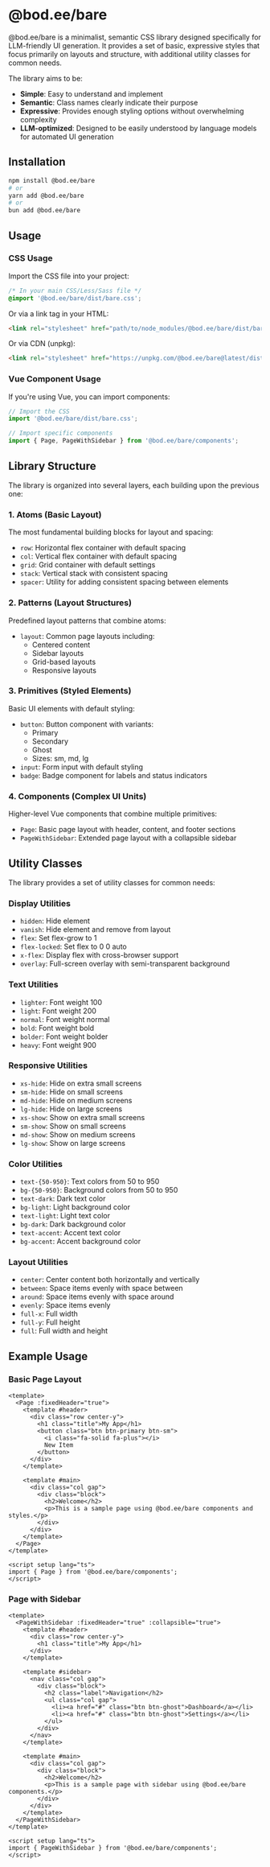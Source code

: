 # @bod.ee/bare

@bod.ee/bare is a minimalist, semantic CSS library designed specifically for LLM-friendly UI generation. It provides a set of basic, expressive styles that focus primarily on layouts and structure, with additional utility classes for common needs.

The library aims to be:

- **Simple**: Easy to understand and implement
- **Semantic**: Class names clearly indicate their purpose
- **Expressive**: Provides enough styling options without overwhelming complexity
- **LLM-optimized**: Designed to be easily understood by language models for automated UI generation

## Installation

```bash
npm install @bod.ee/bare
# or
yarn add @bod.ee/bare
# or
bun add @bod.ee/bare
```

## Usage

### CSS Usage

Import the CSS file into your project:

```css
/* In your main CSS/Less/Sass file */
@import '@bod.ee/bare/dist/bare.css';
```

Or via a link tag in your HTML:

```html
<link rel="stylesheet" href="path/to/node_modules/@bod.ee/bare/dist/bare.css" />
```

Or via CDN (unpkg):

```html
<link rel="stylesheet" href="https://unpkg.com/@bod.ee/bare@latest/dist/bare.css" />
```

### Vue Component Usage

If you're using Vue, you can import components:

```javascript
// Import the CSS
import '@bod.ee/bare/dist/bare.css';

// Import specific components
import { Page, PageWithSidebar } from '@bod.ee/bare/components';
```

## Library Structure

The library is organized into several layers, each building upon the previous one:

### 1. Atoms (Basic Layout)

The most fundamental building blocks for layout and spacing:

- `row`: Horizontal flex container with default spacing
- `col`: Vertical flex container with default spacing
- `grid`: Grid container with default settings
- `stack`: Vertical stack with consistent spacing
- `spacer`: Utility for adding consistent spacing between elements

### 2. Patterns (Layout Structures)

Predefined layout patterns that combine atoms:

- `layout`: Common page layouts including:
  - Centered content
  - Sidebar layouts
  - Grid-based layouts
  - Responsive layouts

### 3. Primitives (Styled Elements)

Basic UI elements with default styling:

- `button`: Button component with variants:
  - Primary
  - Secondary
  - Ghost
  - Sizes: sm, md, lg
- `input`: Form input with default styling
- `badge`: Badge component for labels and status indicators

### 4. Components (Complex UI Units)

Higher-level Vue components that combine multiple primitives:

- `Page`: Basic page layout with header, content, and footer sections
- `PageWithSidebar`: Extended page layout with a collapsible sidebar

## Utility Classes

The library provides a set of utility classes for common needs:

### Display Utilities

- `hidden`: Hide element
- `vanish`: Hide element and remove from layout
- `flex`: Set flex-grow to 1
- `flex-locked`: Set flex to 0 0 auto
- `x-flex`: Display flex with cross-browser support
- `overlay`: Full-screen overlay with semi-transparent background

### Text Utilities

- `lighter`: Font weight 100
- `light`: Font weight 200
- `normal`: Font weight normal
- `bold`: Font weight bold
- `bolder`: Font weight bolder
- `heavy`: Font weight 900

### Responsive Utilities

- `xs-hide`: Hide on extra small screens
- `sm-hide`: Hide on small screens
- `md-hide`: Hide on medium screens
- `lg-hide`: Hide on large screens
- `xs-show`: Show on extra small screens
- `sm-show`: Show on small screens
- `md-show`: Show on medium screens
- `lg-show`: Show on large screens

### Color Utilities

- `text-{50-950}`: Text colors from 50 to 950
- `bg-{50-950}`: Background colors from 50 to 950
- `text-dark`: Dark text color
- `bg-light`: Light background color
- `text-light`: Light text color
- `bg-dark`: Dark background color
- `text-accent`: Accent text color
- `bg-accent`: Accent background color

### Layout Utilities

- `center`: Center content both horizontally and vertically
- `between`: Space items evenly with space between
- `around`: Space items evenly with space around
- `evenly`: Space items evenly
- `full-x`: Full width
- `full-y`: Full height
- `full`: Full width and height

## Example Usage

### Basic Page Layout

```vue
<template>
  <Page :fixedHeader="true">
    <template #header>
      <div class="row center-y">
        <h1 class="title">My App</h1>
        <button class="btn btn-primary btn-sm">
          <i class="fa-solid fa-plus"></i>
          New Item
        </button>
      </div>
    </template>

    <template #main>
      <div class="col gap">
        <div class="block">
          <h2>Welcome</h2>
          <p>This is a sample page using @bod.ee/bare components and styles.</p>
        </div>
      </div>
    </template>
  </Page>
</template>

<script setup lang="ts">
import { Page } from '@bod.ee/bare/components';
</script>
```

### Page with Sidebar

```vue
<template>
  <PageWithSidebar :fixedHeader="true" :collapsible="true">
    <template #header>
      <div class="row center-y">
        <h1 class="title">My App</h1>
      </div>
    </template>

    <template #sidebar>
      <nav class="col gap">
        <div class="block">
          <h2 class="label">Navigation</h2>
          <ul class="col gap">
            <li><a href="#" class="btn btn-ghost">Dashboard</a></li>
            <li><a href="#" class="btn btn-ghost">Settings</a></li>
          </ul>
        </div>
      </nav>
    </template>

    <template #main>
      <div class="col gap">
        <div class="block">
          <h2>Welcome</h2>
          <p>This is a sample page with sidebar using @bod.ee/bare components.</p>
        </div>
      </div>
    </template>
  </PageWithSidebar>
</template>

<script setup lang="ts">
import { PageWithSidebar } from '@bod.ee/bare/components';
</script>
```
